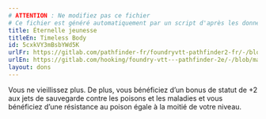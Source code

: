 ```yaml
---
# ATTENTION : Ne modifiez pas ce fichier
# Ce fichier est généré automatiquement par un script d'après les données du module Foundry VTT officiel et de sa traduction
title: Éternelle jeunesse
titleEn: Timeless Body
id: 5cxkVY3mBsbYWd5K
urlFr: https://gitlab.com/pathfinder-fr/foundryvtt-pathfinder2-fr/-/blob/master/data/feats/5cxkVY3mBsbYWd5K.htm
urlEn: https://gitlab.com/hooking/foundry-vtt---pathfinder-2e/-/blob/master/packs/data/feats.db/timeless-body.json
layout: dons
---
```

Vous ne vieillissez plus. De plus, vous bénéficiez d’un bonus de statut de +2 aux jets de sauvegarde contre les poisons et les maladies et vous bénéficiez d’une résistance au poison égale à la moitié de votre niveau.
